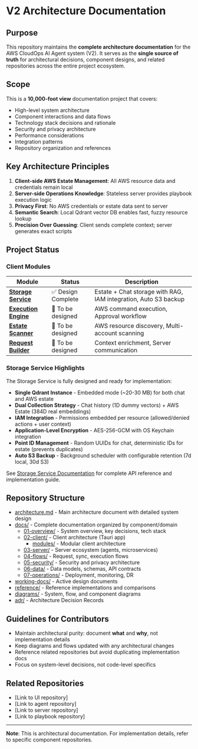# V2 Architecture Documentation

## Purpose

This repository maintains the **complete architecture documentation** for the AWS CloudOps AI Agent system (V2). It serves as the **single source of truth** for architectural decisions, component designs, and related repositories across the entire project ecosystem.

## Scope

This is a **10,000-foot view** documentation project that covers:

- High-level system architecture
- Component interactions and data flows
- Technology stack decisions and rationale
- Security and privacy architecture
- Performance considerations
- Integration patterns
- Repository organization and references

## Key Architecture Principles

1. **Client-side AWS Estate Management**: All AWS resource data and credentials remain local
2. **Server-side Operations Knowledge**: Stateless server provides playbook execution logic
3. **Privacy First**: No AWS credentials or estate data sent to server
4. **Semantic Search**: Local Qdrant vector DB enables fast, fuzzy resource lookup
5. **Precision Over Guessing**: Client sends complete context; server generates exact scripts

## Project Status

### Client Modules

| Module | Status | Description |
|--------|--------|-------------|
| **[Storage Service](docs/02-client/modules/storage-service/)** | ✅ Design Complete | Estate + Chat storage with RAG, IAM integration, Auto S3 backup |
| **[Execution Engine](docs/02-client/modules/execution-engine/)** | 🔄 To be designed | AWS command execution, Approval workflow |
| **[Estate Scanner](docs/02-client/modules/estate-scanner/)** | 🔄 To be designed | AWS resource discovery, Multi-account scanning |
| **[Request Builder](docs/02-client/modules/request-builder/)** | 🔄 To be designed | Context enrichment, Server communication |

### Storage Service Highlights

The Storage Service is fully designed and ready for implementation:

- **Single Qdrant Instance** - Embedded mode (~20-30 MB) for both chat and AWS estate
- **Dual Collection Strategy** - Chat history (1D dummy vectors) + AWS Estate (384D real embeddings)
- **IAM Integration** - Permissions embedded per resource (allowed/denied actions + user context)
- **Application-Level Encryption** - AES-256-GCM with OS Keychain integration
- **Point ID Management** - Random UUIDs for chat, deterministic IDs for estate (prevents duplicates)
- **Auto S3 Backup** - Background scheduler with configurable retention (7d local, 30d S3)

See [Storage Service Documentation](docs/02-client/modules/storage-service/) for complete API reference and implementation guide.

## Repository Structure

- [architecture.md](architecture.md) - Main architecture document with detailed system design
- [docs/](docs/) - Complete documentation organized by component/domain
  - [01-overview/](docs/01-overview/) - System overview, key decisions, tech stack
  - [02-client/](docs/02-client/) - Client architecture (Tauri app)
    - [modules/](docs/02-client/modules/) - Modular client architecture
  - [03-server/](docs/03-server/) - Server ecosystem (agents, microservices)
  - [04-flows/](docs/04-flows/) - Request, sync, execution flows
  - [05-security/](docs/05-security/) - Security and privacy architecture
  - [06-data/](docs/06-data/) - Data models, schemas, API contracts
  - [07-operations/](docs/07-operations/) - Deployment, monitoring, DR
- [working-docs/](working-docs/) - Active design documents
- [reference/](reference/) - Reference implementations and comparisons
- [diagrams/](diagrams/) - System, flow, and component diagrams
- [adr/](adr/) - Architecture Decision Records

## Guidelines for Contributors

- Maintain architectural purity: document **what** and **why**, not implementation details
- Keep diagrams and flows updated with any architectural changes
- Reference related repositories but avoid duplicating implementation docs
- Focus on system-level decisions, not code-level specifics

## Related Repositories

- [Link to UI repository]
- [Link to agent repository]
- [Link to server repository]
- [Link to playbook repository]

---

**Note**: This is architectural documentation. For implementation details, refer to specific component repositories.
